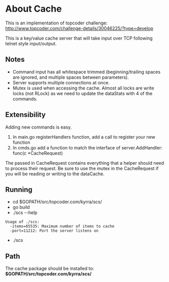 About Cache
===========
This is an implementation of topcoder challenge: http://www.topcoder.com/challenge-details/30046225/?type=develop

This is a key/value cache server that will take input over TCP following telnet style input/output.  

Notes
-----
* Command input has all whitespace trimmed (beginning/trailing spaces are ignored, and multiple spaces between parameters).
* Server supports multiple connections at once.
* Mutex is used when accessing the cache.  Almost all locks are write locks (not RLock) as we need to update the dataStats with 4 of the commands.

Extensibility
-------------
Adding new commands is easy.

1. In main.go registerHandlers function, add a call to register your new function
2. In cmds.go add a function to match the interface of server.AddHandler: func(c *CacheRequest)

The passed in CacheRequest contains everything that a helper should need to process their request.  Be sure to use the mutex in the CacheRequest if you will be reading or writing to the dataCache.


Running
-------
* cd $GOPATH/src/topcoder.com/kyrra/scs/
* go build
* ./scs --help

```
Usage of ./scs:
  -items=65535: Maximum number of items to cache
  -port=11212: Port the server listens on
```

* ./scs

Path
----
The cache package should be installed to:  **$GOPATH/src/topcoder.com/kyrra/scs/**
